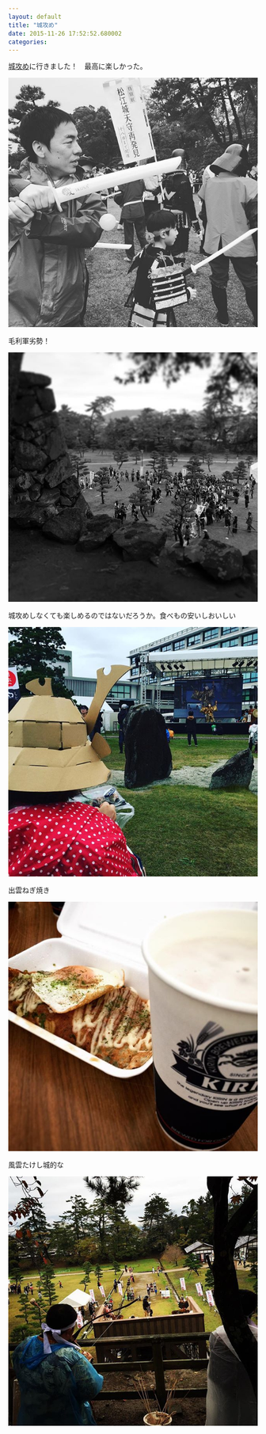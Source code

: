 ```yaml
---
layout: default
title: "城攻め"
date: 2015-11-26 17:52:52.680002
categories: 
---
```


[城攻め](http://shirozeme.com/)に行きました！　最高に楽しかった。

![](/assets/images/201511/12230942_1512088279084436_1532434205_n.jpg)

毛利軍劣勢！

![白兵戦](/assets/images/201511/12237408_427245267473999_578844218_n.jpg)

城攻めしなくても楽しめるのではないだろうか。食べもの安いしおいしい

![](/assets/images/201511/12256746_660799340724090_1247126820_n.jpg)

出雲ねぎ焼き

![](/assets/images/201511/11931214_1084445644929757_697423627_n.jpg)

風雲たけし城的な

![](/assets/images/201511/11374282_891097747626023_228114524_n.jpg)


